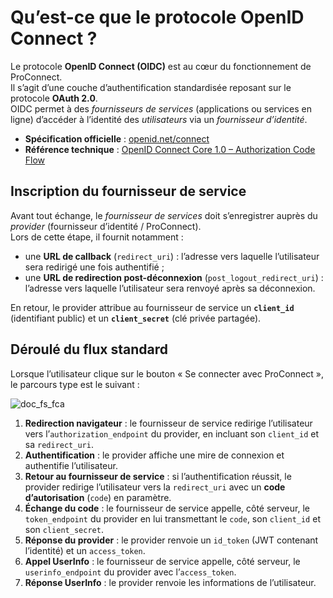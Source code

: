 # Qu’est-ce que le protocole OpenID Connect ?

Le protocole **OpenID Connect (OIDC)** est au cœur du fonctionnement de ProConnect.  
Il s’agit d’une couche d’authentification standardisée reposant sur le protocole **OAuth 2.0**.  
OIDC permet à des _fournisseurs de services_ (applications ou services en ligne) d’accéder à l’identité des _utilisateurs_ via un _fournisseur d’identité_.

- **Spécification officielle** : [openid.net/connect](http://openid.net/connect/)
- **Référence technique** : [OpenID Connect Core 1.0 – Authorization Code Flow](https://openid.net/specs/openid-connect-core-1_0.html#CodeFlowAuth)

## Inscription du fournisseur de service

Avant tout échange, le _fournisseur de services_ doit s’enregistrer auprès du _provider_ (fournisseur d’identité / ProConnect).  
Lors de cette étape, il fournit notamment :

- une **URL de callback** (`redirect_uri`) : l’adresse vers laquelle l’utilisateur sera redirigé une fois authentifié ;
- une **URL de redirection post-déconnexion** (`post_logout_redirect_uri`) : l’adresse vers laquelle l’utilisateur sera renvoyé après sa déconnexion.

En retour, le provider attribue au fournisseur de service un **`client_id`** (identifiant public) et un **`client_secret`** (clé privée partagée).

## Déroulé du flux standard

Lorsque l’utilisateur clique sur le bouton « Se connecter avec ProConnect », le parcours type est le suivant :

![doc_fs_fca](/images/docs/flux_openid.svg)

1. **Redirection navigateur** : le fournisseur de service redirige l’utilisateur vers l’`authorization_endpoint` du provider, en incluant son `client_id` et sa `redirect_uri`.
2. **Authentification** : le provider affiche une mire de connexion et authentifie l’utilisateur.
3. **Retour au fournisseur de service** : si l’authentification réussit, le provider redirige l’utilisateur vers la `redirect_uri` avec un **code d’autorisation** (`code`) en paramètre.
4. **Échange du code** : le fournisseur de service appelle, côté serveur, le `token_endpoint` du provider en lui transmettant le `code`, son `client_id` et son `client_secret`.
5. **Réponse du provider** : le provider renvoie un `id_token` (JWT contenant l’identité) et un `access_token`.
6. **Appel UserInfo** : le fournisseur de service appelle, côté serveur, le `userinfo_endpoint` du provider avec l’`access_token`.
7. **Réponse UserInfo** : le provider renvoie les informations de l’utilisateur.
